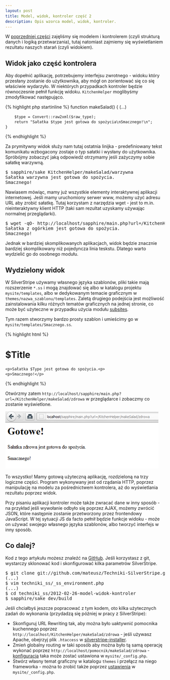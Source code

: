 ```yaml
---
layout: post
title: Model, widok, kontroler część 2
description: Opis wzorca model, widok, kontroler.
---
```


W [poprzedniej części](2012/02/model-widok-kontroler-cz1) zajęliśmy się modelem i kontrolerem (czyli strukturą danych i logiką przetwarzania), tutaj natomiast zajmiemy się wyświetlaniem rezultatu naszych starań (czyli widokiem).

<!-- more start -->
## Widok jako część kontrolera

Aby dopełnić aplikację, potrzebujemy interfejsu zwrotnego - widoku który przesłany zostanie do użytkownika, aby mógł on zorientować się co się właściwie wydarzyło. W niektórych przypadkach kontroler będzie równoczesnie pełnił funkcję widoku. <code>KitchenHelper</code> moglibyśmy zmodyfikować następująco.

{% highlight php startinline %}
    function makeSalad() {
        (...)

        $type = Convert::raw2xml($raw_type);
        return "Sałatka $type jest gotowa do spożycia\nSmacznego!\n";
    }
{% endhighlight %}

Za prymitywny widok służy nam tutaj ostatnia linijka - predefiniowany tekst komunikatu wzbogacony zostaje o typ sałatki i wysłany do użytkownika. Spróbójmy zobaczyć jaką odpowiedź otrzymamy jeśli zażyczymy sobie sałatkę warzywną.

<pre>
$ sapphire/sake KitchenHelper/makeSalad/warzywna
Sałatka warzywna jest gotowa do spożycia.
Smacznego!
</pre>

Nawiasem mówiąc, mamy już wszystkie elementy interaktywnej aplikacji internetowej. Jeśli mamy uruchomiony serwer www, możemy użyć adresu URL aby zrobić sałatkę. Tutaj korzystam z narzędzia wget - jest to m.in. nieinteraktywny klient HTTP (taki sam rezultat uzyskamy używając normalnej przeglądarki).

<pre>
$ wget -qO- http://localhost/sapphire/main.php?url=/KitchenHelper/makeSalad/z%20ogórkiem
Sałatka z ogórkiem jest gotowa do spożycia.
Smacznego!
</pre>

Jednak w bardziej skomplikowanych aplikacjach, widok będzie znacznie bardziej skomplikowany niż pojedyncza linia teskstu. Dlatego warto wydzielić go do osobnego modułu.

## Wydzielony widok

W SilverStripe używamy własnego języka szablonów, pliki takie mają rozszerzenie <code>*.ss</code> i mogą znajdować się albo w katalogu projektu <code>mysite/templates</code>, albo w dedykowanym temacie graficznym w <code>themes/nazwa_szablonu/templates</code>. Zaletą drugiego podejścia jest możliwość zainstalowania kilku różnych tematów graficznych na jednej stronie, co może być użyteczne w przypadku użycia modułu [subsites](https://github.com/silverstripe/silverstripe-subsites).

Tym razem stworzymy bardzo prosty szablon i umieścimy go w <code>mysite/templates/Smacznego.ss</code>.

{% highlight html %}
<html>
<body>
    <h1>$Title</h1>

    <p>Sałatka $Type jest gotowa do spożycia.<p>
    <p>Smacznego!</p>
</body>
</html>
{% endhighlight %}

Otwórzmy zatem <code>http://localhost/sapphire/main.php?url=/KitchenHelper/makeSalad/zdrowa</code> w przeglądarce i zobaczmy co zostanie wyświetlone.

![Sałatka www](images/2012-02-26-kitchen-helper.png)

To wszystko! Mamy gotową użyteczną aplikację, rozdzieloną na trzy logiczne części. Program wykonywany jest od rządania HTTP, poprzez manipulację na modelu za pośrednictwem kontrolera, aż do wyświetlania rezultatu poprzez widok. 

Przy pisaniu aplikacji kontroler może także zwracać dane w inny sposób - na przykład jeśli wywołanie odbyło się poprzez AJAX, możemy zwrócić JSON, które następnie zostanie przetworzony przez frontendowy JavaScript. W tej sytuacji JS da facto pełnił będzie funkcje widoku - może on używać swojego własnego języka szablonów, albo tworzyć interfejs w inny sposób.

## Co dalej?

Kod z tego artykułu możesz znaleźć na [GitHub](https://github.com/mateusz/Techniki-SilverStripe). Jeśli korzystasz z git, wystarczy sklonować kod i skonfigurować kilka parametrów SilverStripe.

<pre>
$ git clone git://github.com/mateusz/Techniki-SilverStripe.git techniki_ss
(...)
$ vim techniki_ss/_ss_environment.php
(...)
$ cd techniki_ss/2012-02-26-model-widok-kontroler
$ sapphire/sake dev/build
</pre>

Jeśli chciałbyś jeszcze popracować z tym kodem, oto kilka użytecznych zadań do wykonania (przydadzą się później w pracy z SilverStripe):
* Skonfiguruj URL Rewriting tak, aby można było uaktywnić pomocnika kuchennego poprzez <code>http://localhost/KitchenHelper/makeSalad/zdrowa</code> - jeśli używasz Apache, obejrzyj plik <code>.htaccess</code> w [silverstripe-installer](https://github.com/silverstripe/silverstripe-installer/blob/master/.htaccess).
* Zmień globalny routing w taki sposób aby można było tą samą operację wykonać poprzez <code>http://localhost/pomocnik/makeSalad/zdrowa</code> - [konfiguracja](http://api.silverstripe.org/trunk/sapphire/control/Director.html#methodaddRules) taka może zostać ustawiona w <code>mysite/_config.php</code>.
* Stwórz własny temat graficzny w katalogu <code>themes</code> i przełącz na niego frameworka - można to zrobić także poprzez [ustawienia](http://api.silverstripe.org/trunk/sapphire/view/SSViewer.html#methodset_theme) w <code>mysite/_config.php</code>.

<!-- more end -->
